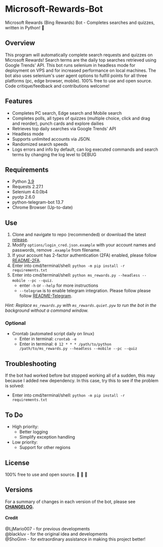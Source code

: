 # Microsoft-Rewards-Bot

Microsoft Rewards (Bing Rewards) Bot - Completes searches and quizzes, written in Python! :raised_hands:

## Overview

This program will automatically complete search requests and quizzes on Microsoft Rewards! Search terms are the daily top searches retrieved using Google Trends' API. This bot runs selenium in headless mode for deployment on VPS and for increased performance on local machines. The bot also uses selenium's user agent options to fulfill points for all three platforms (pc, edge browser, mobile). 100% free to use and open source. Code critique/feedback and contributions welcome!

## Features
- Completes PC search, Edge search and Mobile search
- Completes polls, all types of quizzes (multiple choice, click and drag and reorder), punch cards and explore dailies
- Retrieves top daily searches via Google Trends' API
- Headless mode
- Supports unlimited accounts via JSON.
- Randomized search speeds
- Logs errors and info by default, can log executed commands and search terms by changing the log level to DEBUG

## Requirements
- Python          		[3.9](https://www.python.org/downloads/)
- Requests        		2.27.1
- Selenium        		4.0.0b4
- pyotp           		2.6.0
- python-telegram-bot	13.7
- Chrome Browser  		(Up-to-date)

## Use

1.  Clone and navigate to repo (recommended) or download the latest [release](https://github.com/tmxkn1/Microsoft-Rewards-Bot/releases).
2.  Modify `options/login_cred.json.example` with your account names and passwords,
    remove `.example` from filename.
3.  If your account has 2-factor authentication (2FA) enabled, please follow [README-2FA](READMEs/README-2FA.md).
4.  Enter into cmd/terminal/shell: `python -m pip install -r requirements.txt`
5.  Enter into cmd/terminal/shell: `python ms_rewards.py --headless --mobile --pc --quiz`.
    - enter `-h` or `--help` for more instructions
    - `--telegram` is to enable telegram integration. Please follow please follow [README-Telegram](READMEs/README-Telegram.md).

*Hint: Replace `ms_rewards.py` with `ms_rewards.quiet.pyw` to run the bot in the background without a command window.*
### Optional
- Crontab (automated script daily on linux)
    - Enter in terminal: `crontab -e`
    - Enter in terminal: `0 12 * * * /path/to/python /path/to/ms_rewards.py --headless --mobile --pc --quiz`


## Troubleshooting

If the bot had worked before but stopped working all of a sudden, this may because I added new dependency. In this case, try this to see if the problem is solved:

- Enter into cmd/terminal/shell: `python -m pip install -r requirements.txt`

## To Do

- High priority:
  - Better logging
  - Simplify exception handling
- Low priority:
  - Support for other regions

## License

100% free to use and open source. :see_no_evil: :hear_no_evil: :speak_no_evil:

## Versions

For a summary of changes in each version of the bot, please see
**[CHANGELOG](READMEs/CHANGELOG.md).**

#### Credit

@LjMario007 - for previous developments<br />
@blackluv - for the original idea and developments<br />
@ShoGinn - for extraordinary assistance in making this project better!
